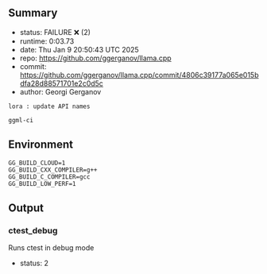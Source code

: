 ## Summary

- status:  FAILURE ❌ (2)
- runtime: 0:03.73
- date:    Thu Jan  9 20:50:43 UTC 2025
- repo:    https://github.com/ggerganov/llama.cpp
- commit:  https://github.com/ggerganov/llama.cpp/commit/4806c39177a065e015bdfa28d88571701e2c0d5c
- author:  Georgi Gerganov
```
lora : update API names

ggml-ci
```

## Environment

```
GG_BUILD_CLOUD=1
GG_BUILD_CXX_COMPILER=g++
GG_BUILD_C_COMPILER=gcc
GG_BUILD_LOW_PERF=1
```

## Output

### ctest_debug

Runs ctest in debug mode
- status: 2
```

```

